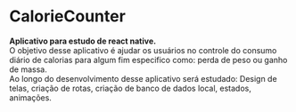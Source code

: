 # CalorieCounter
<b>Aplicativo para estudo de react native.</b> <br>
O objetivo desse aplicativo é ajudar os usuários no controle do consumo diário de calorias para algum fim especifico como: perda de peso ou ganho de massa. <br>
Ao longo do desenvolvimento desse aplicativo será estudado: Design de telas, criação de rotas, criação de banco de dados local, estados, animações. <br>
